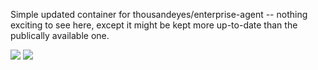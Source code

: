 Simple updated container for thousandeyes/enterprise-agent -- nothing exciting to see here, except it might be kept more up-to-date than the publically available one.

[![](https://images.microbadger.com/badges/image/malaiwah/thousandeyes-enterprise-agent.svg)](https://microbadger.com/images/malaiwah/thousandeyes-enterprise-agent "Get your own image badge on microbadger.com")
[![](https://images.microbadger.com/badges/version/malaiwah/thousandeyes-enterprise-agent.svg)](https://microbadger.com/images/malaiwah/thousandeyes-enterprise-agent "Get your own version badge on microbadger.com")

